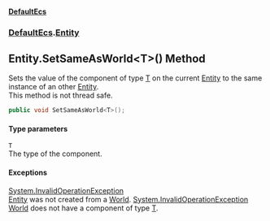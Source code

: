 #### [DefaultEcs](DefaultEcs.md 'DefaultEcs')
### [DefaultEcs](DefaultEcs.md#DefaultEcs 'DefaultEcs').[Entity](Entity.md 'DefaultEcs.Entity')
## Entity.SetSameAsWorld&lt;T&gt;() Method
Sets the value of the component of type [T](Entity_SetSameAsWorld_T_().md#DefaultEcs_Entity_SetSameAsWorld_T_()_T 'DefaultEcs.Entity.SetSameAsWorld&lt;T&gt;().T') on the current [Entity](Entity.md 'DefaultEcs.Entity') to the same instance of an other [Entity](Entity.md 'DefaultEcs.Entity').  
This method is not thread safe.  
```csharp
public void SetSameAsWorld<T>();
```
#### Type parameters
<a name='DefaultEcs_Entity_SetSameAsWorld_T_()_T'></a>
`T`  
The type of the component.
  
#### Exceptions
[System.InvalidOperationException](https://docs.microsoft.com/en-us/dotnet/api/System.InvalidOperationException 'System.InvalidOperationException')  
[Entity](Entity.md 'DefaultEcs.Entity') was not created from a [World](World.md 'DefaultEcs.World').
[System.InvalidOperationException](https://docs.microsoft.com/en-us/dotnet/api/System.InvalidOperationException 'System.InvalidOperationException')  
[World](Entity_World.md 'DefaultEcs.Entity.World') does not have a component of type [T](Entity_SetSameAsWorld_T_().md#DefaultEcs_Entity_SetSameAsWorld_T_()_T 'DefaultEcs.Entity.SetSameAsWorld&lt;T&gt;().T').

